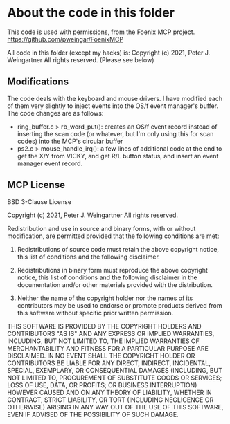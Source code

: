 # About the code in this folder

This code is used with permissions, from the Foenix MCP project. 
https://github.com/pweingar/FoenixMCP

All code in this folder (except my hacks) is:
Copyright (c) 2021, Peter J. Weingartner
All rights reserved.
(Please see below)

## Modifications
The code deals with the keyboard and mouse drivers. I have modified each of them very slightly to inject events into the OS/f event manager's buffer. The code changes are as follows:
- ring_buffer.c > rb_word_put(): creates an OS/f event record instead of inserting the scan code (or whatever, but I'm only using this for scan codes) into the MCP's circular buffer
- ps2.c > mouse_handle_irq(): a few lines of additional code at the end to get the X/Y from VICKY, and get R/L button status, and insert an event manager event record. 

## MCP License

BSD 3-Clause License

Copyright (c) 2021, Peter J. Weingartner
All rights reserved.

Redistribution and use in source and binary forms, with or without
modification, are permitted provided that the following conditions are met:

1. Redistributions of source code must retain the above copyright notice, this
   list of conditions and the following disclaimer.

2. Redistributions in binary form must reproduce the above copyright notice,
   this list of conditions and the following disclaimer in the documentation
   and/or other materials provided with the distribution.

3. Neither the name of the copyright holder nor the names of its
   contributors may be used to endorse or promote products derived from
   this software without specific prior written permission.

THIS SOFTWARE IS PROVIDED BY THE COPYRIGHT HOLDERS AND CONTRIBUTORS "AS IS"
AND ANY EXPRESS OR IMPLIED WARRANTIES, INCLUDING, BUT NOT LIMITED TO, THE
IMPLIED WARRANTIES OF MERCHANTABILITY AND FITNESS FOR A PARTICULAR PURPOSE ARE
DISCLAIMED. IN NO EVENT SHALL THE COPYRIGHT HOLDER OR CONTRIBUTORS BE LIABLE
FOR ANY DIRECT, INDIRECT, INCIDENTAL, SPECIAL, EXEMPLARY, OR CONSEQUENTIAL
DAMAGES (INCLUDING, BUT NOT LIMITED TO, PROCUREMENT OF SUBSTITUTE GOODS OR
SERVICES; LOSS OF USE, DATA, OR PROFITS; OR BUSINESS INTERRUPTION) HOWEVER
CAUSED AND ON ANY THEORY OF LIABILITY, WHETHER IN CONTRACT, STRICT LIABILITY,
OR TORT (INCLUDING NEGLIGENCE OR OTHERWISE) ARISING IN ANY WAY OUT OF THE USE
OF THIS SOFTWARE, EVEN IF ADVISED OF THE POSSIBILITY OF SUCH DAMAGE.